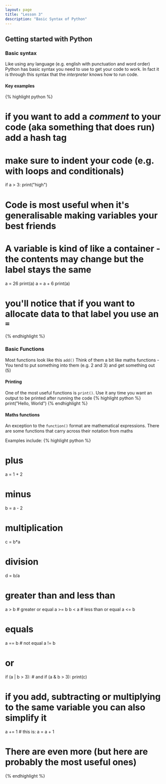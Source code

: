 ```yaml
---
layout: page
title: "Lesson 3"
description: "Basic Syntax of Python"
---
```

## Getting started with Python

### Basic syntax
Like using any language (e.g. english with punctuation and word order) Python has basic syntax you need to use to get your code to work. In fact it is through this syntax that the *interpreter* knows how to run code. 

#### Key examples

{% highlight python %}
# if you want to add a *comment* to your code (aka something that does run) add a hash tag

# make sure to indent your code (e.g. with loops and conditionals)
if a > 3:
    print("high")

# Code is most useful when it's generalisable making variables your best friends
# A variable is kind of like a container - the contents may change but the label stays the same
a = 26
print(a)
a = a + 6
print(a)
# you'll notice that if you want to allocate data to that label you use an `=`
{% endhighlight %}


### Basic Functions
Most functions look like this `add()`
Think of them a bit like maths functions - You tend to put something into them (e.g. 2 and 3) and get something out (5)

#### Printing 
One of the most useful functions is `print()`. Use it any time you want an output to be printed after running the code
{% highlight python %}
print("Hello, World")
{% endhighlight %}

#### Maths functions
An exception to the `function()` format are mathematical expressions. There are some functions that carry across their notation from maths 

Examples include:
{% highlight python %}
# plus
a = 1 + 2
# minus 
b = a - 2
# multiplication 
c = b*a
# division 
d = b/a
# greater than and less than 
a > b # greater or equal a >= b
b < a # less than or equal a <= b

# equals
a == b # not equal a != b

# or
if (a | b > 3):
    # and 
    if (a & b > 3):
        print(c)

# if you add, subtracting or multiplying to the same variable you can also simplify it
a += 1 # this is: a = a + 1

# There are even more (but here are probably the most useful ones)
{% endhighlight %}